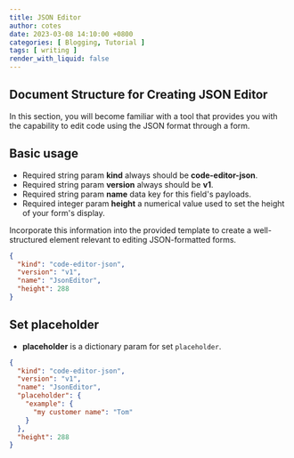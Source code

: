 ```yaml
---
title: JSON Editor
author: cotes
date: 2023-03-08 14:10:00 +0800
categories: [ Blogging, Tutorial ]
tags: [ writing ]
render_with_liquid: false
---
```


## Document Structure for Creating JSON Editor

In this section, you will become familiar with a tool that provides you with the capability to edit code using the JSON
format through a form.

## Basic usage

- Required string param **kind** always should be **code-editor-json**.
- Required string param **version** always should be **v1**.
- Required string param **name** data key for this field's payloads.
- Required integer param **height** a numerical value used to set the height of your form's display.

Incorporate this information into the provided template to create a well-structured element relevant to editing
JSON-formatted forms.

```json
{
  "kind": "code-editor-json",
  "version": "v1",
  "name": "JsonEditor",
  "height": 288
}
```



## Set placeholder

- **placeholder** is a dictionary param for set `placeholder`.

```json
{
  "kind": "code-editor-json",
  "version": "v1",
  "name": "JsonEditor",
  "placeholder": {
    "example": {
      "my customer name": "Tom"
    }
  },
  "height": 288
}
```
